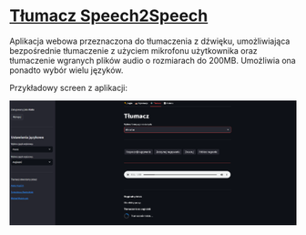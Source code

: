 # [Tłumacz Speech2Speech](https://streamlit-translator.mi2.ai/)
Aplikacja webowa przeznaczona do tłumaczenia z dźwięku, umożliwiająca bezpośrednie tłumaczenie z użyciem mikrofonu użytkownika oraz tłumaczenie wgranych plików audio o rozmiarach do 200MB.
Umożliwia ona ponadto wybór wielu języków.

Przykładowy screen z aplikacji:

![](https://github.com/AKapich/StreamlitTranslator/blob/main/screen.png)
